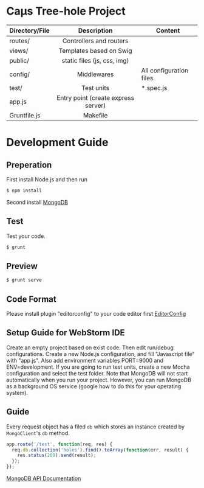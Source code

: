 Caμs Tree-hole Project
==============

|  Directory/File  |         Description                   |         Content         |
| ---------------- |:-------------------------------------:| ----------------------- |
| routes/          | Controllers and routers               |                         |
| views/           | Templates based on Swig               |                         |
| public/          | static files (js, css, img)           |                         |
| config/          | Middlewares                           | All configuration files |
| test/            | Test units                            | *.spec.js               |
| app.js           | Entry point (create express server)   |                         |
| Gruntfile.js     | Makefile                              |                         |

# Development Guide
## Preperation
First install Node.js and then run
```bash
$ npm install
```
Second install [MongoDB](http://www.mongodb.org/)

## Test
Test your code.
```bash
$ grunt
```

## Preview
```bash
$ grunt serve
```

## Code Format
Please install plugin "editorconfig" to your code editor first [EditorConfig](http://editorconfig.org/)

## Setup Guide for WebStorm IDE
Create an empty project based on exist code. Then edit run/debug configurations.
Create a new Node.js configuration, and fill "Javascript file" with "app.js".
Also add environment variables PORT=9000 and ENV=development.
If you are going to run test units, create a new Mocha configuration and select the test folder.
Note that MongoDB will not start automatically when you run your project.
However, you can run MongoDB as a background OS service (google how to do this for your operating system).

## Guide

Every request object has a filed `db` which stores an instance created by `MongoClient`'s `db` method.

```js
app.route('/test', function(req, res) {
  req.db.collection('holes').find().toArray(function(err, result) {
    res.status(200).send(result);
  });
});
```

[MongoDB API Documentation](http://mongodb.github.io/node-mongodb-native/1.4/contents.html)
